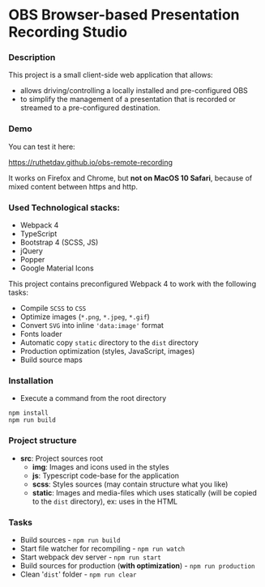 # OBS Browser-based Presentation Recording Studio

### Description

This project is a small client-side web application that allows:
- allows driving/controlling a locally installed and pre-configured OBS
- to simplify the management of a presentation that is recorded or streamed to a pre-configured destination.

### Demo

You can test it here:

https://ruthetdav.github.io/obs-remote-recording

It works on Firefox and Chrome, but **not on MacOS 10 Safari**, because of mixed content between https and http.

### Used Technological stacks:

- Webpack 4
- TypeScript
- Bootstrap 4 (SCSS, JS)
- jQuery 
- Popper
- Google Material Icons

This project contains preconfigured Webpack 4 to work with the following tasks:

- Compile `SCSS` to `CSS`
- Optimize images (`*.png`, `*.jpeg`, `*.gif`)
- Convert `SVG` into inline `'data:image'` format
- Fonts loader
- Automatic copy `static` directory to the `dist` directory
- Production optimization (styles, JavaScript, images)
- Build source maps

### Installation

- Execute a command from the root directory
```
npm install
npm run build
``` 
### Project structure

- **src**: Project sources root
    - **img**: Images and icons used in the styles
    - **js**: Typescript code-base for the application
    - **scss**: Styles sources (may contain structure what you like)
    - **static**: Images and media-files which uses statically (will be copied to the `dist` directory), ex: uses in the HTML

### Tasks

- Build sources - ```npm run build```
- Start file watcher for recompiling - ```npm run watch```
- Start webpack dev server - ```npm run start```
- Build sources for production (**with optimization**) - ```npm run production```
- Clean '`dist`' folder - ```npm run clear```
